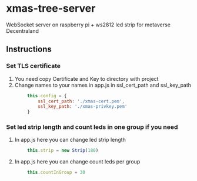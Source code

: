 # xmas-tree-server
 WebSocket server on raspberry pi + ws2812 led strip for metaverse Decentraland

## Instructions

### Set TLS certificate
1. You need copy Certificate and Key to directory with project
2. Change names to your names in app.js in ssl_cert_path and ssl_key_path
````js
        this.config = {
            ssl_cert_path: './xmas-cert.pem',
            ssl_key_path: './xmas-privkey.pem'
        }
````

### Set led strip length and count leds in one group if you need
1. In app.js here you can change led strip length
````js
        this.strip = new Strip(180)
````
2. In app.js here you can change count leds per group
````js
        this.countInGroup = 30
````
